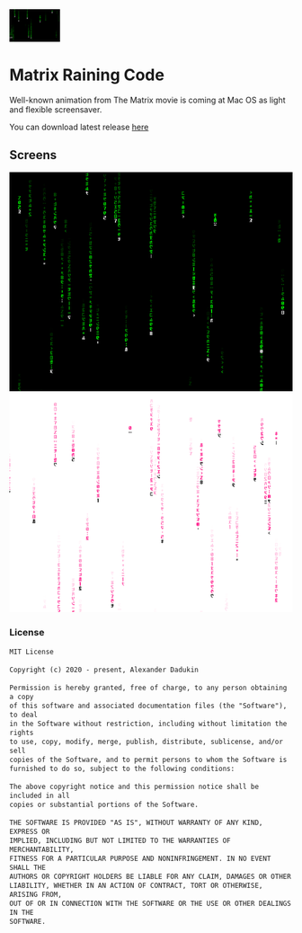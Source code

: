 <img src="/images/logo.png" width="90" height="58">

# Matrix Raining Code

Well-known animation from The Matrix movie is coming at Mac OS as light and flexible screensaver.

You can download latest release [here](https://github.com/st235/RainingCode/releases/tag/1.0)

## Screens

<img src="/images/dark_appearance.png" width="636" height="390"> <img src="/images/light_appearance.png" width="636" height="390">

### License

```text
MIT License

Copyright (c) 2020 - present, Alexander Dadukin

Permission is hereby granted, free of charge, to any person obtaining a copy
of this software and associated documentation files (the "Software"), to deal
in the Software without restriction, including without limitation the rights
to use, copy, modify, merge, publish, distribute, sublicense, and/or sell
copies of the Software, and to permit persons to whom the Software is
furnished to do so, subject to the following conditions:

The above copyright notice and this permission notice shall be included in all
copies or substantial portions of the Software.

THE SOFTWARE IS PROVIDED "AS IS", WITHOUT WARRANTY OF ANY KIND, EXPRESS OR
IMPLIED, INCLUDING BUT NOT LIMITED TO THE WARRANTIES OF MERCHANTABILITY,
FITNESS FOR A PARTICULAR PURPOSE AND NONINFRINGEMENT. IN NO EVENT SHALL THE
AUTHORS OR COPYRIGHT HOLDERS BE LIABLE FOR ANY CLAIM, DAMAGES OR OTHER
LIABILITY, WHETHER IN AN ACTION OF CONTRACT, TORT OR OTHERWISE, ARISING FROM,
OUT OF OR IN CONNECTION WITH THE SOFTWARE OR THE USE OR OTHER DEALINGS IN THE
SOFTWARE.
```